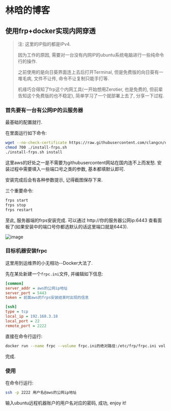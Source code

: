 # 林晗的博客

## 使用frp+docker实现内网穿透

> 注: 这里的IP指的都是IPv4.
>
> 因为工作的原因, 需要对一台没有内网IP的ubuntu系统电脑进行一些纯命令行的操作.
>
> 之前使用的是向日葵界面连上去后打开Terminal, 但是免费版的向日葵有一堆毛病, 文件不让传, 命令不让复制只能手打等.
>
> 机缘巧合得知了frp这个内网工具(一开始想用Zerotier, 也是免费的, 但前辈告知这个免费版的也不稳定), 简单学习了一个就部署上去了, 分享一下过程.

### 首先要有一台有公网IP的云服务器

最基础的配置就行.

在里面运行如下命令:

```bash
wget --no-check-certificate https://raw.githubusercontent.com/clangcn/onekey-install-shell/master/frps/install-frps.sh -O ./install-frps.sh
chmod 700 ./install-frps.sh
./install-frps.sh install
```

这里aws的好处之一是不需要为githubusercontent网站在国内连不上而发愁. 安装过程中需要填入一些端口号之类的参数, 基本都填默认即可.

安装完成后会有各种参数提示, 记得截图保存下来.

三个重要命令:

```bash
frps start
frps stop
frps restart
```

至此, 服务器端的frps安装完成. 可以通过 http://你的服务器公网ip:6443 查看面板了(如果安装中的端口号你都选默认的话这里端口就是6443).

![image](https://blog.e9china.net/wp-content/uploads/2018/12/1-1.jpg)

### 目标机器安装frpc

这里用到运维界的小无相功--Docker大法了. 

先在某处新建一个`frpc.ini`文件, 并编辑如下信息:
```ini
[common]
server_addr = aws的公网ip地址
server_port = 5443
token = 前面aws的frps安装结束时出现的信息

[ssh]
type = tcp
local_ip = 192.168.3.18
local_port = 22
remote_port = 2222
```

直接在命令行运行:

```bash
docker run --name frpc --volume frpc.ini的绝对路径:/etc/frp/frpc.ini voldemort/frpc
```

完成.

### 使用
在命令行运行:
```bash
ssh -p 2222 用户名@aws的公网ip地址
```
输入ubuntu远程机器账户的用户名对应的密码, 成功, enjoy it!